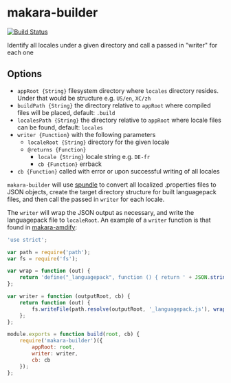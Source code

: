 # makara-builder

[![Build Status](https://travis-ci.org/krakenjs/makara-builder.svg?branch=master)](https://travis-ci.org/krakenjs/makara-builder)

Identify all locales under a given directory and call a passed in "writer" for each one

## Options

- `appRoot {String}` filesystem directory where `locales` directory resides. Under that would be structure e.g. `US/en`, `XC/zh`
- `buildPath {String}` the directory relative to `appRoot` where compiled files will be placed, default: `.build`
- `localesPath {String}` the directory relative to `appRoot` where locale files can be found, default: `locales`
- `writer {Function}` with the following parameters
  - `localeRoot {String}` directory for the given locale
  - `@returns {Function}`
    - `locale {String}` locale string e.g. `DE-fr`
    - `cb {Function}` errback
- `cb {Function}` called with error or upon successful writing of all locales

`makara-builder` will use [spundle]() to convert all localized .properties files to JSON objects,
create the target directory structure for built languagepack files, and then call the passed in `writer` for each locale.

The `writer` will wrap the JSON output as necessary, and write the languagepack file to `localeRoot`.
An example of a `writer` function is that found in [makara-amdify](https://github.com/krakenjs/makara-amdify):

```js
'use strict';

var path = require('path');
var fs = require('fs');

var wrap = function (out) {
	return 'define("_languagepack", function () { return ' + JSON.stringify(out) + '; });';
};

var writer = function (outputRoot, cb) {
	return function (out) {
		fs.writeFile(path.resolve(outputRoot, '_languagepack.js'), wrap(out), cb);
	};
};

module.exports = function build(root, cb) {
    require('makara-builder')({
        appRoot: root,
        writer: writer,
        cb: cb
    });
};
```
